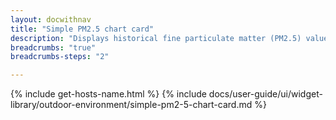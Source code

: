 ```yaml
---
layout: docwithnav
title: "Simple PM2.5 chart card"
description: "Displays historical fine particulate matter (PM2.5) values as a simplified chart. Optionally may display the corresponding latest PM2.5 value."
breadcrumbs: "true"
breadcrumbs-steps: "2"

---
```

{% include get-hosts-name.html %}
{% include docs/user-guide/ui/widget-library/outdoor-environment/simple-pm2-5-chart-card.md %}
